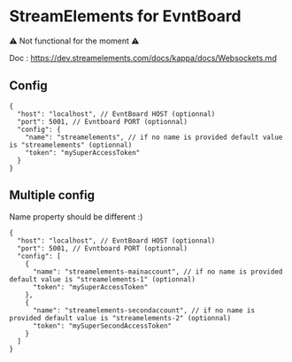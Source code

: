 # StreamElements for EvntBoard

⚠️ Not functional for the moment ⚠

Doc : https://dev.streamelements.com/docs/kappa/docs/Websockets.md

## Config

```json5
{
  "host": "localhost", // EvntBoard HOST (optionnal)
  "port": 5001, // Evntboard PORT (optionnal)
  "config": {
    "name": "streamelements", // if no name is provided default value is "streamelements" (optionnal)
    "token": "mySuperAccessToken"
  }
}
```

## Multiple config

Name property should be different :)

```json5
{
  "host": "localhost", // EvntBoard HOST (optionnal)
  "port": 5001, // Evntboard PORT (optionnal)
  "config": [
    {
      "name": "streamelements-mainaccount", // if no name is provided default value is "streamelements-1" (optionnal)
      "token": "mySuperAccessToken"
    },
    {
      "name": "streamelements-secondaccount", // if no name is provided default value is "streamelements-2" (optionnal)
      "token": "mySuperSecondAccessToken"
    }
  ]
}
```
